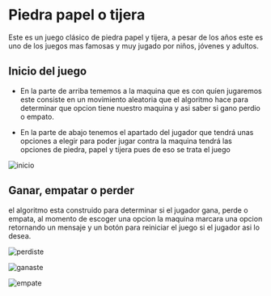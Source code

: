 # Piedra  papel o tijera
Este es un juego clásico de piedra papel y tijera, a pesar de los años este es uno de los juegos mas famosas y muy jugado por niños, jóvenes y adultos.

## Inicio del juego
- En la parte de arriba tememos a la maquina que es con quíen jugaremos este consiste en un movimiento aleatoria que el algoritmo hace para determinar que opcion tiene nuestro maquina y asi saber si gano perdio o empato.

- En la parte de abajo tenemos el apartado del jugador que tendrá unas opciones a elegir para poder jugar contra la maquina tendrá las opciones de piedra, papel y tijera pues de eso se trata el juego

![inicio](https://i.postimg.cc/FKwdW8Fp/Captura-de-pantalla-11.png "inicio")


## Ganar, empatar o perder
el algoritmo esta construido para determinar si el jugador gana, perde o empata, al momento de escoger una opcion la maquina marcara una opcion retornando un mensaje y un botón para reiniciar el juego si el jugador asi lo desea.

![perdiste](https://i.postimg.cc/8cBPBPC8/Captura-de-pantalla-12.png "perdiste")

![ganaste](https://i.postimg.cc/NGynyPz4/Captura-de-pantalla-13.png "ganaste")

![empate](https://i.postimg.cc/43qzjwQf/Captura-de-pantalla-14.png "empate")
